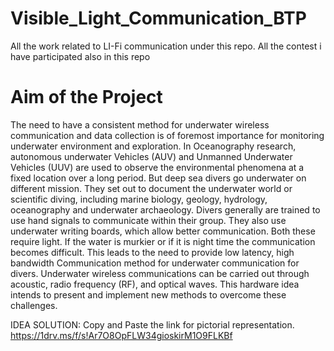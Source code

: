 # Visible_Light_Communication_BTP
All the work related to LI-Fi communication under this repo. All the contest i have participated also in this repo

# Aim of the Project
The need to have a consistent method for underwater wireless communication and data collection is of foremost importance for monitoring underwater environment and exploration.
In Oceanography research, autonomous underwater Vehicles (AUV) and Unmanned Underwater Vehicles (UUV) are used to observe the environmental phenomena at a fixed location over a long period.  But deep sea divers go underwater on different mission. They set out to document the underwater world or scientific diving, including marine biology, geology, hydrology, oceanography and underwater archaeology. Divers generally are trained to use hand signals to communicate within their group. They also use underwater writing boards, which allow better communication. Both these require light. If the water is murkier or if it is night time the communication becomes difficult. This leads to the need to provide low latency, high bandwidth
Communication method for underwater communication for divers. Underwater wireless communications can be carried out through acoustic, radio frequency (RF), and optical waves. This hardware idea intends to present and implement new methods to overcome these challenges.

IDEA SOLUTION: Copy and Paste the link for pictorial representation. 
https://1drv.ms/f/s!Ar7O8OpFLW34gioskirM1O9FLKBf
